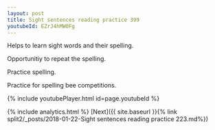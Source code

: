 ```yaml
---
layout: post
title: Sight sentences reading practice 399
youtubeId: EZrJ4hMW0Fg
---
```

 
 
Helps to learn sight words and their spelling.

Opportunitiy to repeat the spelling. 

Practice spelling. 
 
Practice for spelling bee competitions. 
 
{% include youtubePlayer.html id=page.youtubeId %}
 
 
{% include analytics.html %} 
[Next]({{ site.baseurl }}{% link  split2/_posts/2018-01-22-Sight sentences reading practice 223.md%})
 
